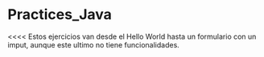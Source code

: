 # Practices_Java
&lt;&lt;&lt;&lt;
Estos ejercicios van desde el Hello World hasta un formulario con un imput, aunque este ultimo no tiene funcionalidades.

